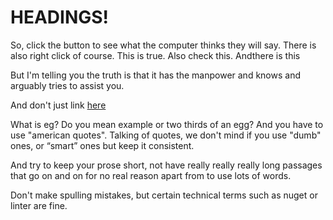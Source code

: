 # HEADINGS!

So, click the button to see what the computer thinks they will say. There is also right click of course. This is true. Also check this. Andthere is this

But I'm telling you the truth is that it has the manpower and knows and arguably tries to assist you.

And don't just link [here](#)

What is eg? Do you mean example or two thirds of an egg? And you have to use "american quotes". Talking of quotes, we don't mind if you use "dumb" ones, or “smart” ones but keep it consistent.

And try to keep your prose short, not have really really really long passages that go on and on for no real reason apart from to use lots of words.

Don't make spulling mistakes, but certain technical terms such as nuget or linter are fine.